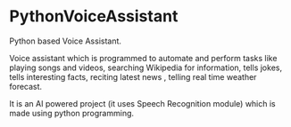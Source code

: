 # PythonVoiceAssistant
Python based Voice Assistant.


Voice assistant which is programmed to automate and perform tasks like playing songs and videos, 
searching Wikipedia for information, tells jokes, 
tells interesting facts, reciting latest news , telling real time weather forecast.

It is an AI powered project (it uses Speech Recognition module) which is made using python programming.
